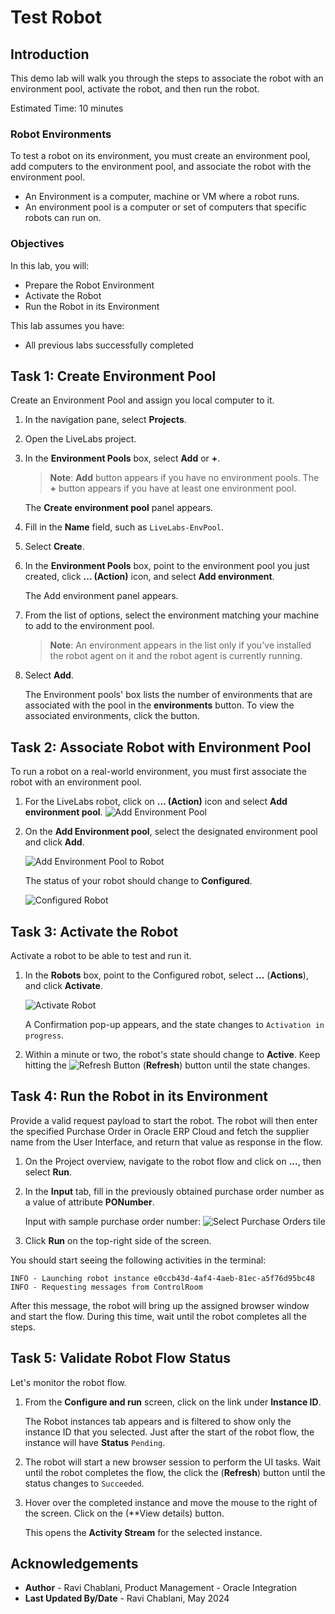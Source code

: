 # Test Robot

## Introduction

This demo lab will walk you through the steps to associate the robot with an environment pool, activate the robot, and then run the robot.

Estimated Time: 10 minutes

### Robot Environments

To test a robot on its environment, you must create an environment pool, add computers to the environment pool, and associate the robot with the environment pool.

* An Environment is a computer, machine or VM where a robot runs.
* An environment pool is a computer or set of computers that specific robots can run on.

### Objectives

In this lab, you will:

* Prepare the Robot Environment
* Activate the Robot
* Run the Robot in its Environment

This lab assumes you have:

* All previous labs successfully completed

## Task 1: Create Environment Pool

Create an Environment Pool and assign you local computer to it.

1. In the navigation pane, select **Projects**.

2. Open the LiveLabs project.

3. In the **Environment Pools** box, select **Add** or **+**.

    > **Note**: **Add** button appears if you have no environment pools. The **+** button appears if you have at least one environment pool.

    The **Create environment pool** panel appears.

4. Fill in the **Name** field, such as `LiveLabs-EnvPool`.

5. Select **Create**.

6. In the **Environment Pools** box, point to the environment pool you just created, click **... (Action)** icon, and select **Add environment**.

    The Add environment panel appears.

7. From the list of options, select the environment matching your machine to add to the environment pool.

    > **Note**: An environment appears in the list only if you've installed the robot agent on it and the robot agent is currently running.

8. Select **Add**.

    The Environment pools' box lists the number of environments that are associated with the pool in the **environments** button. To view the associated environments, click the button.

## Task 2: Associate Robot with Environment Pool

To run a robot on a real-world environment, you must first associate the robot with an environment pool.

1. For the LiveLabs robot, click on **... (Action)** icon and select **Add environment pool**.
![Add Environment Pool](images/robot_add-environment-pool.png "")

2. On the **Add Environment pool**, select the designated environment pool and click **Add**.

    ![Add Environment Pool to Robot](images/environment-pool_add.png " ")

   The status of your robot should change to **Configured**.

    ![Configured Robot](images/projects_robot-configured.png)

## Task 3: Activate the Robot

Activate a robot to be able to test and run it.

1. In the **Robots** box, point to the Configured robot, select **...** (**Actions**), and click **Activate**.

    ![Activate Robot](images/projects_robot-activate.png)

    A Confirmation pop-up appears, and the state changes to `Activation in progress`.

2. Within a minute or two, the robot's state should change to **Active**. Keep hitting the ![Refresh Button](images/projects_refresh-button.png) (**Refresh**) button until the state changes.

## Task 4: Run the Robot in its Environment

Provide a valid request payload to start the robot. The robot will then enter the specified Purchase Order in Oracle ERP Cloud and fetch the supplier name from the User Interface, and return that value as response in the flow.

1. On the Project overview, navigate to the robot flow and click on **...**, then select **Run**.

2. In the **Input** tab, fill in the previously obtained purchase order number as a value of attribute **PONumber**.

    Input with sample purchase order number:
    ![Select Purchase Orders tile](images/robot-run_input-payload.png " ")

3. Click **Run** on the top-right side of the screen.

You should start seeing the following activities in the terminal:

    INFO - Launching robot instance e0ccb43d-4af4-4aeb-81ec-a5f76d95bc48
    INFO - Requesting messages from ControlRoom

After this message, the robot will bring up the assigned browser window and start the flow. During this time, wait until the robot completes all the steps.

## Task 5: Validate Robot Flow Status

Let's monitor the robot flow.

1. From the **Configure and run** screen, click on the link under **Instance ID**.

    The Robot instances tab appears and is filtered to show only the instance ID that you selected. Just after the start of the robot flow, the instance will have **Status** ``Pending``.

2. The robot will start a new browser session to perform the UI tasks. Wait until the robot completes the flow, the click the (**Refresh**) button until the status changes to ``Succeeded``.

3. Hover over the completed instance and move the mouse to the right of the screen. Click on the (**View details) button.

    This opens the **Activity Stream** for the selected instance.

## Acknowledgements

* **Author** - Ravi Chablani, Product Management - Oracle Integration
* **Last Updated By/Date** - Ravi Chablani, May 2024
